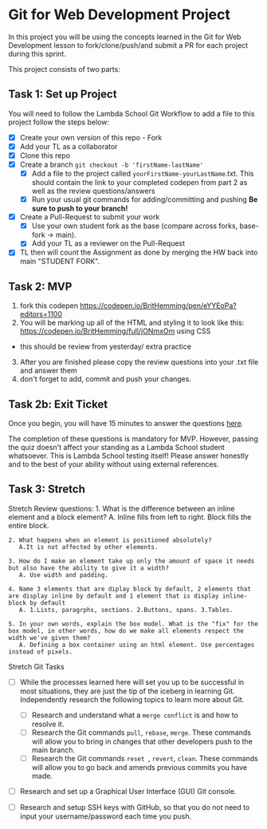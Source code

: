 # Git for Web Development Project
In this project you will be using the concepts learned in the Git for Web Development lesson to fork/clone/push/and submit a PR for each project during this sprint.

This project consists of two parts:

## Task 1: Set up Project
You will need to follow the Lambda School Git Workflow to add a file to this project follow the steps below:

- [x] Create your own version of this repo - Fork
- [x] Add your TL as a collaborator
- [x] Clone this repo
- [x] Create a branch `git checkout -b 'firstName-lastName'`
  - [x] Add a file to the project called `yourFirstName-yourLastName`.txt. This should contain the link to your completed codepen from part 2 as well as the review questions/answers
  - [x] Run your usual git commands for adding/committing and pushing **Be sure to push to your branch!**
- [x] Create a Pull-Request to submit your work
  - [x] Use your own student fork as the base (compare across forks, base-fork -> main).
  - [x] Add your TL as a reviewer on the Pull-Request
- [x] TL then will count the Assignment as done by merging the HW back into main "STUDENT FORK".

## Task 2: MVP
1. fork this codepen https://codepen.io/BritHemming/pen/eYYEoPa?editors=1100
2. You will be marking up all of the HTML and styling it to look like this: https://codepen.io/BritHemming/full/jONmxOm using CSS
* this should be review from yesterday/ extra practice
3. After you are finished please copy the review questions into your .txt file and answer them
4. don't forget to add, commit and push your changes.

## Task 2b: Exit Ticket

Once you begin, you will have 15 minutes to answer the questions [here](https://app.codesignal.com/public-test/M94mbzuHGQoMg6F3e/w9GqZYCQ2YoZZf).

The completion of these questions is mandatory for MVP. However, passing the quiz doesn't affect your standing as a Lambda School student whatsoever. This is Lambda School testing itself! Please answer honestly and to the best of your ability without using external references.

## Task 3: Stretch
Stretch Review questions: 
    1. What is the difference between an inline element and a block element?
       A. Inline fills from left to right. Block fills the entire block.

    2. What happens when an element is positioned absolutely?
       A.It is not affected by other elements.

    3. How do I make an element take up only the amount of space it needs but also have the ability to give it a width?
       A. Use width and padding.

    4. Name 3 elements that are diplay block by default, 2 elements that are display inline by default and 1 element that is display inline-block by default
       A. 1.Lists, paragrphs, sections. 2.Buttons, spans. 3.Tables.

    5. In your own words, explain the box model. What is the "fix" for the box model, in other words, how do we make all elements respect the width we've given them?
       A. Defining a box container using an html element. Use percentages instead of pixels.
       
Stretch Git Tasks
- [ ] While the processes learned here will set you up to be successful in most situations, they are just the tip of the iceberg in learning Git. Independently research the following topics to learn more about Git.
  - [ ] Research and understand what a `merge conflict` is and how to resolve it.
  - [ ] Research the Git commands `pull`, `rebase`, `merge`. These commands will allow you to bring in changes that other developers push to the main branch.
  - [ ] Research the Git commands `reset `, `revert`, `clean`. These commands will allow you to go back and amends previous commits you have made.

- [ ] Research and set up a Graphical User Interface (GUI) Git console. 

- [ ] Research and setup SSH keys with GitHub, so that you do not need to input your username/password each time you push. 


